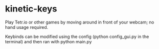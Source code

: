 # kinetic-keys
Play Tetr.io or other games by moving around in front of your webcam; no hand usage required.

Keybinds can be modified using the config (python config_gui.py in the terminal) and then ran with python main.py
